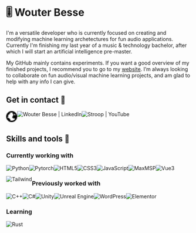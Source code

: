 # :level_slider: Wouter Besse

I'm a versatile developer who is currently focused on creating and modifying machine learning archetectures for fun audio applications.
Currently I'm finishing my last year of a music & technology bachelor, after which I will start an artificial intelligence pre-master.

My GitHub mainly contains experiments. If you want a good overview of my finished projects, I recommend you to go to my [website](https://www.wouterbesse.nl).
I’m always looking to collaborate on fun audio/visual machine learning projects, and am glad to help with any info I can give.

## Get in contact :information_desk_person:
[<img align="left" alt="wouterbesse.nl" height="30px" src="https://raw.githubusercontent.com/iconic/open-iconic/master/svg/globe.svg" />](https://www.wouterbesse.nl)
[<img align="left" alt="Wouter Besse | LinkedIn" height="30px" src="https://cdn.jsdelivr.net/npm/simple-icons@v3/icons/linkedin.svg" />](https://www.linkedin.com/in/wouter-besse/)
[<img align="left" alt="Stroop | YouTube" height="30px" src="https://cdn.jsdelivr.net/npm/simple-icons@v3/icons/youtube.svg" />](https://www.youtube.com/channel/UCsmqnXUUenC7ebRohOo5yCA)
<br/><br/>

## Skills and tools :wrench:

### Currently working with
<img align="left" alt="Python" height="30px" src="https://upload.wikimedia.org/wikipedia/commons/c/c3/Python-logo-notext.svg" />
<img align="left" alt="Pytorch" height="30px" src="https://pytorch.org/assets/images/logo-icon.svg" />
<img align="left" alt="HTML5" height="30px" src="https://upload.wikimedia.org/wikipedia/commons/6/61/HTML5_logo_and_wordmark.svg" />
<img align="left" alt="CSS3" height="30px" src="https://upload.wikimedia.org/wikipedia/commons/d/d5/CSS3_logo_and_wordmark.svg" />
<img align="left" alt="JavaScript" height="30px" src="https://upload.wikimedia.org/wikipedia/commons/6/6a/JavaScript-logo.png" />
<img align="left" alt="MaxMSP" height="30px" src="https://upload.wikimedia.org/wikipedia/commons/9/93/Logo_Max_8_software.jpg" />
<img align="left" alt="Vue3" height="30px" src="https://upload.wikimedia.org/wikipedia/commons/9/95/Vue.js_Logo_2.svg" />
<img align="left" alt="Tailwind" height="30px" src="https://upload.wikimedia.org/wikipedia/commons/d/d5/Tailwind_CSS_Logo.svg" />
<br/>

### Previously worked with
<img align="left" alt="C++" height="30px" src="https://upload.wikimedia.org/wikipedia/commons/1/18/ISO_C%2B%2B_Logo.svg" />
<img align="left" alt="C#" height="30px" src="https://upload.wikimedia.org/wikipedia/commons/b/bd/Logo_C_sharp.svg" />
<img align="left" alt="Unity" height="30px" src="https://cdn4.iconfinder.com/data/icons/logos-brands-5/24/unity-512.png" />
<img align="left" alt="Unreal Engine" height="30px" src="https://www.svgrepo.com/show/342328/unreal-engine.svg" />
<img align="left" alt="WordPress" height="30px" src="https://s.w.org/style/images/about/WordPress-logotype-simplified.png" />
<img align="left" alt="Elementor" height="30px" src="https://elementor.com/marketing/wp-content/uploads/2021/10/Elementor-Logo-Symbol-Red.svg" />
<br/>

### Learning
<img align="left" alt="Rust" height="30px" src="https://upload.wikimedia.org/wikipedia/commons/d/d5/Rust_programming_language_black_logo.svg" />

<!--
**WouterBesse/WouterBesse** is a ✨ _special_ ✨ repository because its `README.md` (this file) appears on your GitHub profile.

Here are some ideas to get you started:

- 🔭 I’m currently working on ...
- 🌱 I’m currently learning ...
- 👯 I’m looking to collaborate on ...
- 🤔 I’m looking for help with ...
- 💬 Ask me about ...
- 📫 How to reach me: ...
- 😄 Pronouns: ...
- ⚡ Fun fact: ...
-->
